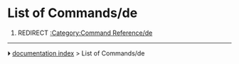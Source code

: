 # List of Commands/de
1.  REDIRECT [:Category:Command Reference/de](:Category:Command_Reference/de.md)



---
⏵ [documentation index](../README.md) > List of Commands/de
